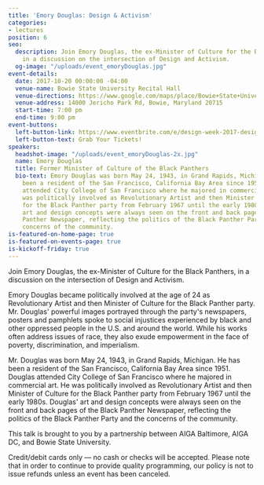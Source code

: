 ```yaml
---
title: 'Emory Douglas: Design & Activism'
categories:
- lectures
position: 6
seo:
  description: Join Emory Douglas, the ex-Minister of Culture for the Black Panthers,
    in a discussion on the intersection of Design and Activism.
  og-image: "/uploads/event_emoryDouglas.jpg"
event-details:
  date: 2017-10-20 00:00:00 -04:00
  venue-name: Bowie State University Recital Hall
  venue-directions: https://www.google.com/maps/place/Bowie+State+University/@39.0192914,-76.7615926,17z/data=!3m1!4b1!4m5!3m4!1s0x89b7e8e035da591d:0x293334c635ef01d1!8m2!3d39.0192914!4d-76.7594039
  venue-address: 14000 Jericho Park Rd, Bowie, Maryland 20715
  start-time: 7:00 pm
  end-time: 9:00 pm
event-buttons:
  left-button-link: https://www.eventbrite.com/e/design-week-2017-design-activism-tickets-37625220046?aff=efbevent
  left-button-text: Grab Your Tickets!
speakers:
  headshot-image: "/uploads/event_emoryDouglas-2x.jpg"
  name: Emory Douglas
  title: Former Minister of Culture of the Black Panthers
  bio-text: Emory Douglas was born May 24, 1943, in Grand Rapids, Michigan. He has
    been a resident of the San Francisco, California Bay Area since 1951. Douglas
    attended City College of San Francisco where he majored in commercial art. He
    was politically involved as Revolutionary Artist and then Minister of Culture
    for the Black Panther party from February 1967 until the early 1980s. Douglas'
    art and design concepts were always seen on the front and back pages of the Black
    Panther Newspaper, reflecting the politics of the Black Panther Party and the
    concerns of the community.
is-featured-on-home-page: true
is-featured-on-events-page: true
is-kickoff-friday: true
---
```


Join Emory Douglas, the ex-Minister of Culture for the Black Panthers, in a discussion on the intersection of Design and Activism.

Emory Douglas became politically involved at the age of 24 as Revolutionary Artist and then Minister of Culture for the Black Panther party. Mr. Douglas' powerful images portrayed through the party's newspapers, posters and pamphlets spoke to social injustices experienced by black and other oppressed people in the U.S. and around the world. While his works often address issues of race, they also exude empowerment in the face of poverty, discrimination, and imperialism.

Mr. Douglas was born May 24, 1943, in Grand Rapids, Michigan. He has been a resident of the San Francisco, California Bay Area since 1951. Douglas attended City College of San Francisco where he majored in commercial art. He was politically involved as Revolutionary Artist and then Minister of Culture for the Black Panther party from February 1967 until the early 1980s. Douglas' art and design concepts were always seen on the front and back pages of the Black Panther Newspaper, reflecting the politics of the Black Panther Party and the concerns of the community.

This talk is brought to you by a partnership between AIGA Baltimore, AIGA DC, and Bowie State University. 

Credit/debit cards only — no cash or checks will be accepted. Please note that in order to continue to provide quality programming, our policy is not to issue refunds unless an event has been canceled.